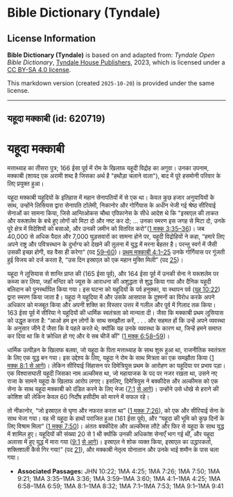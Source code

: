 # Bible Dictionary (Tyndale)

## License Information

**Bible Dictionary (Tyndale)** is based on and adapted from: _Tyndale Open Bible Dictionary_, [Tyndale House Publishers](https://tyndaleopenresources.com/), 2023, which is licensed under a [CC BY-SA 4.0 license](https://creativecommons.org/licenses/by-sa/4.0/legalcode.en).

This markdown version (created `2025-10-20`) is provided under the same license.



--------------------------------

## यहूदा मक्काबी (id: 620719)

यहूदा मक्काबी
=============

मत्ताथ्याह का तीसरा पुत्र; 166 ईसा पूर्व में रोम के खिलाफ यहूदी विद्रोह का अगुवा। उनका उपनाम, मक्काबी (शायद एक अरामी शब्द है जिसका अर्थ है "हथौड़ा चलाने वाला"), बाद में पूरे हसमोनी परिवार के लिए प्रयुक्त हुआ।

यहूदा मक्काबी यहूदियों के इतिहास में महान सेनापतियों में से एक था। केवल कुछ हजार अनुयायियों के साथ, उन्होंने लिसियस द्वारा सेनापति टॉलेमी, निकानोर और गोर्गियास के अधीन भेजी गई श्रेष्ठ सीरियाई सेनाओं का सामना किया, जिसे आन्तिओकस चौथा एपिफानेस के सीधे आदेश थे कि "इस्राएल की ताकत और यरूशलेम के बचे हुए लोगों को मिटा दो और नष्ट कर दो; … उनका स्मरण इस जगह से मिटा दो, उनके पूरे क्षेत्र में विदेशियों को बसाओ, और उनकी ज़मीन को वितरित करो"([1 मक्क 3:35–36](https://ref.ly/1Macc3:35-1Macc3:36))। जब 40,000 से अधिक पैदल और 7,000 घुड़सवारों का सामना होने पर, यहूदी विद्रोहियों ने कहा, “हमारे लिए अपने राष्ट्र और पवित्रस्थान के दुर्भाग्य को देखने की तुलना में युद्ध में मरना बेहतर है। परन्तु स्वर्ग में जैसी उसकी इच्छा होगी, वह वैसा ही करेगा” (पद [59–60](https://ref.ly/1Macc3:59-1Macc3:60))। [प्रथम मक्काबी 4:1–25](https://ref.ly/1Macc4:1-1Macc4:25) उनके गोर्गियास पर गूंजती हुई विजय को दर्ज करता है, “उस दिन इस्राएल को एक महान मुक्ति मिली” (पद [25](https://ref.ly/1Macc4:25))।

यहूदा ने लूसियास से शान्ति प्राप्त की (165 ईसा पूर्व), और 164 ईसा पूर्व में उनकी सेना ने यरूशलेम पर कब्जा कर लिया, जहाँ मन्दिर को ज्यूस के आराधना की अशुद्धता से शुद्ध किया गया और दैनिक यहूदी बलिदान को पुनर्स्थापित किया गया। इस घटना को यहूदियों के पर्व हनुक्का, या स्थापन पर्व ([यूह 10:22](https://ref.ly/John10:22)) द्वारा स्मरण किया जाता है। यहूदा ने यहूदिया में और उसके आसपास के दुश्मनों का विरोध करके अपने अधिकार को मजबूत किया और अपनी शक्ति का विस्तार उत्तर में गलील और पूर्व में गिलाद तक किया। 163 ईसा पूर्व में सीरिया ने यहूदियों की धार्मिक स्वतंत्रता को मान्यता दी। जैसा कि मक्काबी प्रथम लूसियास को उद्धृत करता है: “आओ हम इन लोगों के साथ समझौता करें, . . . और सहमत हों कि उन्हें अपने व्यवस्था के अनुसार जीने दें जैसा कि वे पहले करते थे; क्योंकि यह उनके व्यवस्था के कारण था, जिन्हें हमने समाप्त कर दिया था कि वे क्रोधित हो गए और ये सब चीजें कीं” ([1 मक्क 6:58–59](https://ref.ly/1Macc6:58-1Macc6:59))।

धार्मिक उत्पीड़न के खिलाफ बलवा, जो यहूदा के पिता मत्ताथ्याह के साथ शुरू हुआ था, राजनीतिक स्वतंत्रता के लिए एक युद्ध बन गया। इस उद्देश्य के लिए, यहूदा ने रोम के साथ मित्रता का एक समझौता किया ([1 मक्क 8:1 से आगे](https://ref.ly/1Macc8:1-1Macc8:32))। लेकिन सीरियाई सिंहासन पर दिमेत्रियुस प्रथम के आरोहण का यहूदिया पर प्रभाव पड़ा। एक विश्वासघाती यहूदी जिसका नाम अल्कीमस था, जो महायाजक के पद पर नजर रखता था, उसने नए राजा के सामने यहूदा के खिलाफ आरोप लगाए। इसलिए, दिमेत्रियुस ने बक्कीदेस और अल्कीमस को एक सेना के साथ यहूदा मक्काबी को दंडित करने के लिए भेजा ([7:1](https://ref.ly/1Macc7:1-1Macc7:53) [से आगे](https://ref.ly/1Macc8:1-1Macc8:32))। उन्होंने उसे धोखे से हराने की कोशिश की लेकिन केवल 60 निर्दोष हसीदीम को मारने में सफल रहे।

तो नीकानोर, “जो इस्राएल से घृणा और नफरत करता था” ([1 मक्क 7:26](https://ref.ly/1Macc7:26)), को एक और सीरियाई सेना के साथ भेजा गया। वह भी यहूदा के हाथों पराजित हुआ (161 ईसा पूर्व), और “यहूदा की भूमि को कुछ दिनों के लिए विश्राम मिला” ([1 मक्क 7:50](https://ref.ly/1Macc7:50))। अंततः बक्कीदेस और अल्कीमस लौटे और फिर से यहूदा के साथ युद्ध में शामिल हुए। यहूदियों की संख्या 20 से 1 थी क्योंकि उनकी अधिकांश सेनाएँ भाग गई थीं, और यहूदा अलासा में हुए युद्ध में मारा गया ([9:1](https://ref.ly/1Macc9:1-1Macc9:41) [से आगे](https://ref.ly/1Macc8:1-1Macc8:32))। इस्राएल ने शोक व्यक्त किया, इस्राएल का उद्धारकर्ता, शक्तिशाली कैसे गिर गया!” (पद [21](https://ref.ly/1Macc9:21)), और मक्काबी नेतृत्व योनातान और उनके भाई शमौन के पास चला गया।

* **Associated Passages:** JHN 10:22; 1MA 4:25; 1MA 7:26; 1MA 7:50; 1MA 9:21; 1MA 3:35–1MA 3:36; 1MA 3:59–1MA 3:60; 1MA 4:1–1MA 4:25; 1MA 6:58–1MA 6:59; 1MA 8:1–1MA 8:32; 1MA 7:1–1MA 7:53; 1MA 9:1–1MA 9:41

